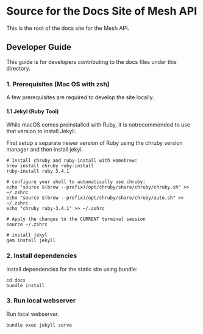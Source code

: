 # Source for the Docs Site of Mesh API
This is the root of the docs site for the Mesh API.

## Developer Guide
This guide is for developers contributing to the docs files under this directory.

### 1. Prerequisites (Mac OS with zsh)
A few prerequisites are required to develop the site locally.

#### 1.1 Jekyl (Ruby Tool)
While macOS comes preinstalled with Ruby, it is notrecommended to use that version to install Jekyll.

First setup a separate newer version of Ruby using the chruby version manager and then install jekyl.
```
# Install chruby and ruby-install with Homebrew:
brew install chruby ruby-install
ruby-install ruby 3.4.1

# configure your shell to automatically use chruby:
echo "source $(brew --prefix)/opt/chruby/share/chruby/chruby.sh" >> ~/.zshrc
echo "source $(brew --prefix)/opt/chruby/share/chruby/auto.sh" >> ~/.zshrc
echo "chruby ruby-3.4.1" >> ~/.zshrc

# Apply the changes to the CURRENT terminal session
source ~/.zshrc

# install jekyl
gem install jekyll
```

### 2. Install dependencies
Install dependencies for the static site using bundle:
```
cd docs
bundle install
```

### 3. Run local webserver
Run local webserver.
```
bundle exec jekyll serve
```